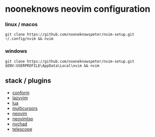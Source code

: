 # nooneknows neovim configuration

### linux / macos
```
git clone https://github.com/nooneknowspeter/nvim-setup.git ~/.config/nvim && nvim
```
### windows
```
git clone https://github.com/nooneknowspeter/nvim-setup.git $ENV:USERPROFILE\AppData\Local\nvim && nvim

```
## stack / plugins
- [conform](https://github.com/stevearc/conform.nvim)
- [lazyvim](https://github.com/LazyVim/LazyVim)
- [lua](https://lua.org/)
- [multicursors](https://github.com/smoka7/multicursors.nvim)
- [neovim](https://github.com/neovim/neovim)
- [neovimlsp](https://github.com/neovim/nvim-lspconfig)
- [nvchad](https://github.com/NvChad/NvChad)
- [telescope](https://github.com/nvim-telescope/telescope.nvim)
